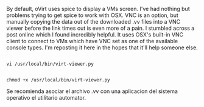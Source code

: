 By default, oVirt uses spice to display a VMs screen. I've had nothing but problems trying to get spice to work with OSX. VNC is an option, but manually copying the data out of the downloaded .vv files into a VNC viewer before the link times out is even more of a pain. I stumbled across a post online which I found incredibly helpful. It uses OSX's built-in VNC client to connect to VMs which have VNC set as one of the available console types. I'm reposting it here in the hopes that it'll help someone else.

```

vi /usr/local/bin/virt-viewer.py

```


```

chmod +x /usr/local/bin/virt-viewer.py

```

Se recomienda asociar el archivo .vv con una aplicacion del sistema operativo el utilitario automator.

